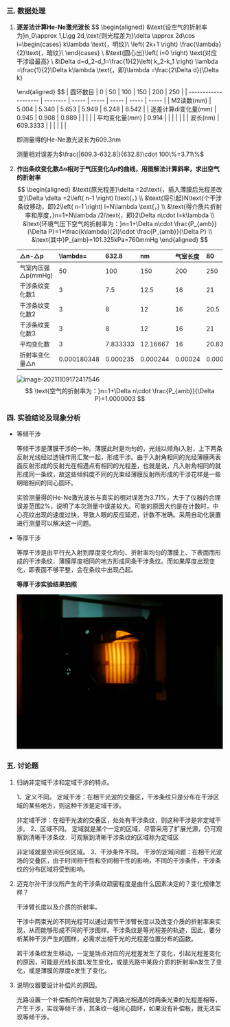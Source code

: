 ### 三. 数据处理

1. **逐差法计算He-Ne激光波长**
   $$
   \begin{aligned}
   &\text{设空气的折射率为}n_0\approx 1,L\gg 2d,\text{则光程差为}\delta \approx 2d\cos i=\begin{cases}
   	k\lambda \text{，明纹}\\
   	\left( 2k+1 \right) \frac{\lambda}{2}\text{，暗纹}\\
   \end{cases}
   \\
   &\text{圆心出}\left( i=0 \right) \text{对应干涉级最高}
   \\
   &\Delta d=d_2-d_1=\frac{1}{2}\left( k_2-k_1 \right) \lambda =\frac{1}{2}\Delta k\lambda \text{，即}\lambda =\frac{2\Delta d}{\Delta k}
   
   \end{aligned}
   $$
   | 圆环数目             | 0        | 50    | 100   | 150   | 200   | 250   |
   | -------------------- | -------- | ----- | ----- | ----- | ----- | ----- |
   | M2读数(mm)           | 5.004    | 5.340 | 5.653 | 5.949 | 6.248 | 6.542 |
   | 逐差计算di变化量(mm) | 0.945    | 0.908 | 0.889 |       |       |       |
   | 平均变化量(mm)       | 0.914    |       |       |       |       |       |
   | 波长(nm)             | 609.3333 |       |       |       |       |       |
   
   即测量得的He-Ne激光波长为609.3nm
   
   测量相对误差为$\frac{|609.3-632.8|}{632.8}\cdot 100\%=3.71\%$
   
   
   
2. **作出条纹变化数$\Delta n$相对于气压变化$\Delta p$​的曲线，用图解法计算斜率，求出空气的折射率**
   $$
   \begin{aligned}
   &\text{原光程差}\delta =2d\text{，插入薄膜后光程差改变}\Delta \delta =2\left( n-1 \right) l\text{，}
   \\
   &\text{将引起}N\text{个干涉条纹移动，即}2\left( n-1 \right) l=N\lambda \text{，}
   \\
   &\text{得介质片折射率和厚度，}n=1+N\lambda /2l\text{，即}2\Delta n\cdot l=k\lambda 
   \\
   &\text{环境气压下空气的折射率为：}n=1+\Delta n\cdot \frac{P_{amb}}{\Delta P}=1+\frac{k\lambda}{2l}\cdot \frac{P_{amb}}{\Delta P}
   \\
   &\text{其中}P_{amb}=101.325kPa=760mmHg
   \end{aligned}
   $$

   | △n-△p              | \lambda=    | 632.8    | nm       | 气室长度 | 80       | mm   |
   | ------------------ | ----------- | -------- | -------- | -------- | -------- | ---- |
   | 气室内压强△p(mmHg) | 50          | 100      | 150      | 200      | 250      |      |
   | 干涉条纹变化数1    | 3           | 7.5      | 12.5     | 16       | 21       |      |
   | 干涉条纹变化数2    | 3           | 8        | 12       | 16       | 20.5     |      |
   | 干涉条纹变化数3    | 3           | 8        | 12       | 16       | 21       |      |
   | 平均变化数         | 3           | 7.833333 | 12.16667 | 16       | 20.83333 |      |
   | 折射率变化量△n     | 0.000180348 | 0.000235 | 0.000244 | 0.00024  | 0.00025  |      |
   
   ![image-20211109172417546](C:\Users\JerryYang\AppData\Roaming\Typora\typora-user-images\image-20211109172417546.png)
   $$
   \text{空气的折射率为：}n=1+\Delta n\cdot \frac{P_{amb}}{\Delta P}=1.0000003
   $$

### 四. 实验结论及现象分析

* 等倾干涉

  等倾干涉是薄膜干涉的一种。薄膜此时是均匀的，光线以倾角i入射，上下两条反射光线经过透镜作用汇聚一起，形成干涉。由于入射角相同的光经薄膜两表面反射形成的反射光在相遇点有相同的光程差，也就是说，凡入射角相同的就形成同一条纹，故这些倾斜度不同的光束经薄膜反射所形成的干涉花样是一些明暗相间的同心圆环。

  实验测量得的He-Ne激光波长与真实的相对误差为3.71%，大于了仪器的合理误差范围2%，说明了本次测量中误差较大。可能的原因大约是在计数时，中心亮纹出现的速度过快，导致人眼的反应延迟，计数不准确。采用自动化装置进行测量可以解决这一问题。

* 等厚干涉

  等厚干涉是由平行光入射到厚度变化均匀、折射率均匀的薄膜上、下表面而形成的干涉条纹．薄膜厚度相同的地方形成同条干涉条纹。而如果厚度出现变化，即表面不够平整，会在条纹中出现凸起。

  **等厚干涉实验结果拍照**

  ![0A0280D8BCCAD9E7DE5C912B0C6011B7](.\video-img\0A0280D8BCCAD9E7DE5C912B0C6011B7.jpg)

### 五. 讨论题

1. 归纳非定域干涉和定域干涉的特点。

   1、定义不同。
   定域干涉：在相干光波的交叠区，干涉条纹只是分布在干涉区域的某些地方，则这种干涉是定域干涉。

   非定域干涉：在相干光波的交叠区，处处有干涉条纹，则这种干涉是非定域干涉。
   2、区域不同。
   定域就是某个一定的区域，尽管采用了扩展光源，仍可观察到清晰干涉条纹．可观察到清晰干涉条纹的区域称为定域区

   非定域就是空间任何区域。
   3、干涉条件不同。
   干涉的定域问题：在相干光波场的交叠区，由于时间相干性和空间相干性的影响，不同的干涉条件，干涉条纹的分布区域将受到影响。

2. 迈克尔孙干涉仪所产生的干涉条纹疏密程度是由什么因素决定的？变化规律怎样？

   干涉臂长度以及介质的折射率。

   干涉中两束光的不同光程可以通过调节干涉臂长度以及改变介质的折射率来实现，从而能够形成不同的干涉图样。干涉条纹是等光程差的轨迹，因此，要分析某种干涉产生的图样，必需求出相干光的光程差位置分布的函数。

   若干涉条纹发生移动，一定是场点对应的光程差发生了变化，引起光程差变化的原因，可能是光线长度L发生变化，或是光路中某段介质的折射率n发生了变化，或是薄膜的厚度e发生了变化。

3. 说明仪器要设计补偿片的原因。

   光路设置一个补偿板的作用就是为了两路光相遇的时两条光束的光程差相等，产生干涉，实现等倾干涉，其条纹一组同心圆环，如果没有补偿板，就无法实现等倾干涉。

